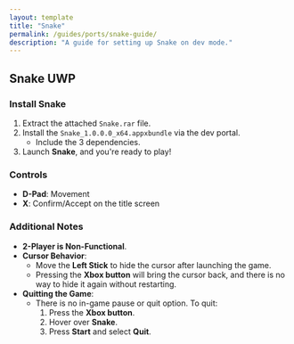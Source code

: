 ```yaml
---
layout: template
title: "Snake"
permalink: /guides/ports/snake-guide/
description: "A guide for setting up Snake on dev mode."
---
```


## Snake UWP

### Install Snake
1. Extract the attached `Snake.rar` file.
2. Install the `Snake_1.0.0.0_x64.appxbundle` via the dev portal.
   - Include the 3 dependencies.
3. Launch **Snake**, and you're ready to play!  

### Controls
- **D-Pad**: Movement  
- **X**: Confirm/Accept on the title screen

### Additional Notes
- **2-Player is Non-Functional**.
- **Cursor Behavior**:  
  - Move the **Left Stick** to hide the cursor after launching the game.  
  - Pressing the **Xbox button** will bring the cursor back, and there is no way to hide it again without restarting.
- **Quitting the Game**:  
  - There is no in-game pause or quit option. To quit:  
    1. Press the **Xbox button**.  
    2. Hover over **Snake**.  
    3. Press **Start** and select **Quit**.
